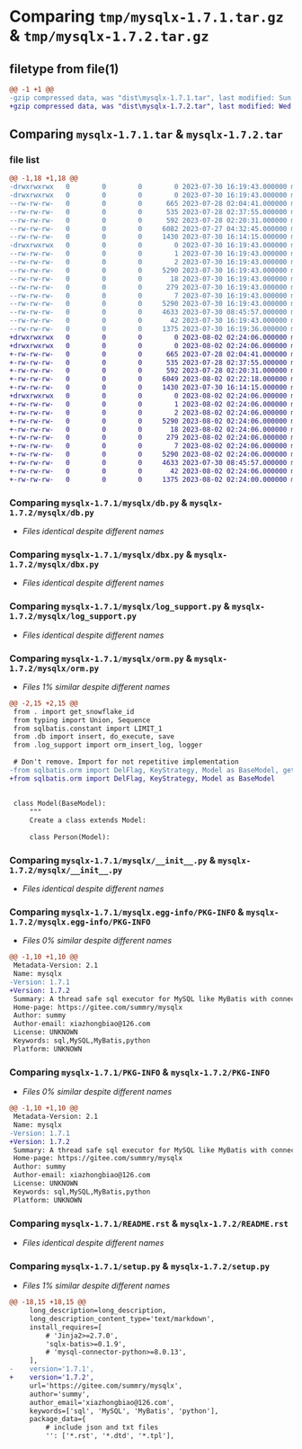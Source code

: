 # Comparing `tmp/mysqlx-1.7.1.tar.gz` & `tmp/mysqlx-1.7.2.tar.gz`

## filetype from file(1)

```diff
@@ -1 +1 @@
-gzip compressed data, was "dist\mysqlx-1.7.1.tar", last modified: Sun Jul 30 16:19:43 2023, max compression
+gzip compressed data, was "dist\mysqlx-1.7.2.tar", last modified: Wed Aug  2 02:24:06 2023, max compression
```

## Comparing `mysqlx-1.7.1.tar` & `mysqlx-1.7.2.tar`

### file list

```diff
@@ -1,18 +1,18 @@
-drwxrwxrwx   0        0        0        0 2023-07-30 16:19:43.000000 mysqlx-1.7.1/
-drwxrwxrwx   0        0        0        0 2023-07-30 16:19:43.000000 mysqlx-1.7.1/mysqlx/
--rw-rw-rw-   0        0        0      665 2023-07-28 02:04:41.000000 mysqlx-1.7.1/mysqlx/db.py
--rw-rw-rw-   0        0        0      535 2023-07-28 02:37:55.000000 mysqlx-1.7.1/mysqlx/dbx.py
--rw-rw-rw-   0        0        0      592 2023-07-28 02:20:31.000000 mysqlx-1.7.1/mysqlx/log_support.py
--rw-rw-rw-   0        0        0     6082 2023-07-27 04:32:45.000000 mysqlx-1.7.1/mysqlx/orm.py
--rw-rw-rw-   0        0        0     1430 2023-07-30 16:14:15.000000 mysqlx-1.7.1/mysqlx/__init__.py
-drwxrwxrwx   0        0        0        0 2023-07-30 16:19:43.000000 mysqlx-1.7.1/mysqlx.egg-info/
--rw-rw-rw-   0        0        0        1 2023-07-30 16:19:43.000000 mysqlx-1.7.1/mysqlx.egg-info/dependency_links.txt
--rw-rw-rw-   0        0        0        2 2023-07-30 16:19:43.000000 mysqlx-1.7.1/mysqlx.egg-info/not-zip-safe
--rw-rw-rw-   0        0        0     5290 2023-07-30 16:19:43.000000 mysqlx-1.7.1/mysqlx.egg-info/PKG-INFO
--rw-rw-rw-   0        0        0       18 2023-07-30 16:19:43.000000 mysqlx-1.7.1/mysqlx.egg-info/requires.txt
--rw-rw-rw-   0        0        0      279 2023-07-30 16:19:43.000000 mysqlx-1.7.1/mysqlx.egg-info/SOURCES.txt
--rw-rw-rw-   0        0        0        7 2023-07-30 16:19:43.000000 mysqlx-1.7.1/mysqlx.egg-info/top_level.txt
--rw-rw-rw-   0        0        0     5290 2023-07-30 16:19:43.000000 mysqlx-1.7.1/PKG-INFO
--rw-rw-rw-   0        0        0     4633 2023-07-30 08:45:57.000000 mysqlx-1.7.1/README.rst
--rw-rw-rw-   0        0        0       42 2023-07-30 16:19:43.000000 mysqlx-1.7.1/setup.cfg
--rw-rw-rw-   0        0        0     1375 2023-07-30 16:19:36.000000 mysqlx-1.7.1/setup.py
+drwxrwxrwx   0        0        0        0 2023-08-02 02:24:06.000000 mysqlx-1.7.2/
+drwxrwxrwx   0        0        0        0 2023-08-02 02:24:06.000000 mysqlx-1.7.2/mysqlx/
+-rw-rw-rw-   0        0        0      665 2023-07-28 02:04:41.000000 mysqlx-1.7.2/mysqlx/db.py
+-rw-rw-rw-   0        0        0      535 2023-07-28 02:37:55.000000 mysqlx-1.7.2/mysqlx/dbx.py
+-rw-rw-rw-   0        0        0      592 2023-07-28 02:20:31.000000 mysqlx-1.7.2/mysqlx/log_support.py
+-rw-rw-rw-   0        0        0     6049 2023-08-02 02:22:18.000000 mysqlx-1.7.2/mysqlx/orm.py
+-rw-rw-rw-   0        0        0     1430 2023-07-30 16:14:15.000000 mysqlx-1.7.2/mysqlx/__init__.py
+drwxrwxrwx   0        0        0        0 2023-08-02 02:24:06.000000 mysqlx-1.7.2/mysqlx.egg-info/
+-rw-rw-rw-   0        0        0        1 2023-08-02 02:24:06.000000 mysqlx-1.7.2/mysqlx.egg-info/dependency_links.txt
+-rw-rw-rw-   0        0        0        2 2023-08-02 02:24:06.000000 mysqlx-1.7.2/mysqlx.egg-info/not-zip-safe
+-rw-rw-rw-   0        0        0     5290 2023-08-02 02:24:06.000000 mysqlx-1.7.2/mysqlx.egg-info/PKG-INFO
+-rw-rw-rw-   0        0        0       18 2023-08-02 02:24:06.000000 mysqlx-1.7.2/mysqlx.egg-info/requires.txt
+-rw-rw-rw-   0        0        0      279 2023-08-02 02:24:06.000000 mysqlx-1.7.2/mysqlx.egg-info/SOURCES.txt
+-rw-rw-rw-   0        0        0        7 2023-08-02 02:24:06.000000 mysqlx-1.7.2/mysqlx.egg-info/top_level.txt
+-rw-rw-rw-   0        0        0     5290 2023-08-02 02:24:06.000000 mysqlx-1.7.2/PKG-INFO
+-rw-rw-rw-   0        0        0     4633 2023-07-30 08:45:57.000000 mysqlx-1.7.2/README.rst
+-rw-rw-rw-   0        0        0       42 2023-08-02 02:24:06.000000 mysqlx-1.7.2/setup.cfg
+-rw-rw-rw-   0        0        0     1375 2023-08-02 02:24:00.000000 mysqlx-1.7.2/setup.py
```

### Comparing `mysqlx-1.7.1/mysqlx/db.py` & `mysqlx-1.7.2/mysqlx/db.py`

 * *Files identical despite different names*

### Comparing `mysqlx-1.7.1/mysqlx/dbx.py` & `mysqlx-1.7.2/mysqlx/dbx.py`

 * *Files identical despite different names*

### Comparing `mysqlx-1.7.1/mysqlx/log_support.py` & `mysqlx-1.7.2/mysqlx/log_support.py`

 * *Files identical despite different names*

### Comparing `mysqlx-1.7.1/mysqlx/orm.py` & `mysqlx-1.7.2/mysqlx/orm.py`

 * *Files 1% similar despite different names*

```diff
@@ -2,15 +2,15 @@
 from . import get_snowflake_id
 from typing import Union, Sequence
 from sqlbatis.constant import LIMIT_1
 from .db import insert, do_execute, save
 from .log_support import orm_insert_log, logger
 
 # Don't remove. Import for not repetitive implementation
-from sqlbatis.orm import DelFlag, KeyStrategy, Model as BaseModel, get_where_arg_limit, select_sql
+from sqlbatis.orm import DelFlag, KeyStrategy, Model as BaseModel
 
 
 class Model(BaseModel):
     """
     Create a class extends Model:
 
     class Person(Model):
```

### Comparing `mysqlx-1.7.1/mysqlx/__init__.py` & `mysqlx-1.7.2/mysqlx/__init__.py`

 * *Files identical despite different names*

### Comparing `mysqlx-1.7.1/mysqlx.egg-info/PKG-INFO` & `mysqlx-1.7.2/mysqlx.egg-info/PKG-INFO`

 * *Files 0% similar despite different names*

```diff
@@ -1,10 +1,10 @@
 Metadata-Version: 2.1
 Name: mysqlx
-Version: 1.7.1
+Version: 1.7.2
 Summary: A thread safe sql executor for MySQL like MyBatis with connection pool. It helps you automatically manage database connections and transactions. It also provides ORM operations for single tables.
 Home-page: https://gitee.com/summry/mysqlx
 Author: summy
 Author-email: xiazhongbiao@126.com
 License: UNKNOWN
 Keywords: sql,MySQL,MyBatis,python
 Platform: UNKNOWN
```

### Comparing `mysqlx-1.7.1/PKG-INFO` & `mysqlx-1.7.2/PKG-INFO`

 * *Files 0% similar despite different names*

```diff
@@ -1,10 +1,10 @@
 Metadata-Version: 2.1
 Name: mysqlx
-Version: 1.7.1
+Version: 1.7.2
 Summary: A thread safe sql executor for MySQL like MyBatis with connection pool. It helps you automatically manage database connections and transactions. It also provides ORM operations for single tables.
 Home-page: https://gitee.com/summry/mysqlx
 Author: summy
 Author-email: xiazhongbiao@126.com
 License: UNKNOWN
 Keywords: sql,MySQL,MyBatis,python
 Platform: UNKNOWN
```

### Comparing `mysqlx-1.7.1/README.rst` & `mysqlx-1.7.2/README.rst`

 * *Files identical despite different names*

### Comparing `mysqlx-1.7.1/setup.py` & `mysqlx-1.7.2/setup.py`

 * *Files 1% similar despite different names*

```diff
@@ -18,15 +18,15 @@
     long_description=long_description,
     long_description_content_type='text/markdown',
     install_requires=[
         # 'Jinja2>=2.7.0',
         'sqlx-batis>=0.1.9',
         # 'mysql-connector-python>=8.0.13',
     ],
-    version='1.7.1',
+    version='1.7.2',
     url='https://gitee.com/summry/mysqlx',
     author='summy',
     author_email='xiazhongbiao@126.com',
     keywords=['sql', 'MySQL', 'MyBatis', 'python'],
     package_data={
         # include json and txt files
         '': ['*.rst', '*.dtd', '*.tpl'],
```

